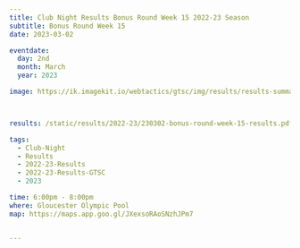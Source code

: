 ```yaml
---
title: Club Night Results Bonus Round Week 15 2022-23 Season
subtitle: Bonus Round Week 15
date: 2023-03-02

eventdate:
  day: 2nd
  month: March
  year: 2023

image: https://ik.imagekit.io/webtactics/gtsc/img/results/results-summary-15.jpg



results: /static/results/2022-23/230302-bonus-round-week-15-results.pdf

tags:
  - Club-Night
  - Results
  - 2022-23-Results
  - 2022-23-Results-GTSC
  - 2023

time: 6:00pm - 8:00pm
where: Gloucester Olympic Pool
map: https://maps.app.goo.gl/JXexsoRAoSNzhJPm7


---
```






